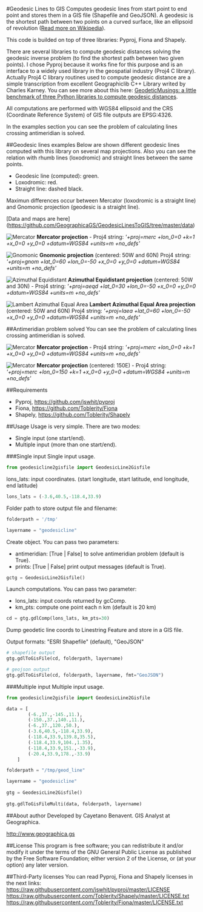 #Geodesic Lines to GIS
Computes geodesic lines from start point to end point and stores them in a GIS 
file (Shapefile and GeoJSON). A geodesic is the shortest path between two 
points on a curved surface, like an ellipsoid of revolution ([Read more on Wikipedia](http://en.wikipedia.org/wiki/Geodesics_on_an_ellipsoid)).

This code is builded on top of three libraries: Pyproj, Fiona and Shapely.

There are several libraries to compute geodesic distances solving the geodesic 
inverse problem (to find the shortest path between two given points). 
I chose Pyproj because it works fine for this purpose and is an interface to a 
widely used library in the geospatial industry (Proj4 C library). Actually Proj4 C 
library routines used to compute geodesic distance are a simple transcription 
from excellent Geographiclib C++ Library writed by Charles Karney. 
You can see more about this here: 
[GeodeticMusings: a little benchmark of three Python libraries to compute geodesic distances](https://github.com/cayetanobv/GeodeticMusings).

All computations are performed with WGS84 ellipsoid and the CRS (Coordinate 
Reference System) of GIS file outputs are EPSG:4326.

In the examples section you can see the problem of calculating lines crossing 
antimeridian is solved.

##Geodesic lines examples
Below are shown different geodesic lines computed with this library on several 
map projections. Also you can see the relation with rhumb lines (loxodromic) 
and straight lines between the same points.

- Geodesic line (computed): green.
- Loxodromic: red.
- Straight line: dashed black.

Maximun differences occur between Mercator (loxodromic is a straight line) 
and Gnomonic projection (geodesic is a straight line).

[Data and maps are here] (https://github.com/GeographicaGS/GeodesicLinesToGIS/tree/master/data)
 
![Mercator](https://github.com/GeographicaGS/GeodesicLinesToGIS/blob/master/data/img/KLAX_LEMD_merc.png)
__Mercator projection__ - Proj4 string:
_'+proj=merc +lon_0=0 +k=1 +x_0=0 +y_0=0 +datum=WGS84 +units=m +no_defs'_



![Gnomonic](https://github.com/GeographicaGS/GeodesicLinesToGIS/blob/master/data/img/KLAX_LEMD_gnom.png)
__Gnomonic projection__ (centered: 50W and 60N)
Proj4 string:
_'+proj=gnom +lat_0=60 +lon_0=-50 +x_0=0 +y_0=0 +datum=WGS84 +units=m +no_defs'_



![Azimuthal Equidistant](https://github.com/GeographicaGS/GeodesicLinesToGIS/blob/master/data/img/KLAX_LEMD_azim.png)
__Azimuthal Equidistant projection__ (centered: 50W and 30N) - Proj4 string:
_'+proj=aeqd +lat_0=30 +lon_0=-50 +x_0=0 +y_0=0 +datum=WGS84 +units=m +no_defs'_



![Lambert Azimuthal Equal Area](https://github.com/GeographicaGS/GeodesicLinesToGIS/blob/master/data/img/KLAX_LEMD_laea.png)
__Lambert Azimuthal Equal Area projection__ (centered: 50W and 60N)
Proj4 string:
_'+proj=laea +lat_0=60 +lon_0=-50 +x_0=0 +y_0=0 +datum=WGS84 +units=m +no_defs'_



##Antimeridian problem solved
You can see the problem of calculating lines crossing antimeridian is solved.

![Mercator](https://github.com/GeographicaGS/GeodesicLinesToGIS/blob/master/data/img/Antimeridian.png)
__Mercator projection__ - Proj4 string:
_'+proj=merc +lon_0=0 +k=1 +x_0=0 +y_0=0 +datum=WGS84 +units=m +no_defs'_



![Mercator](https://github.com/GeographicaGS/GeodesicLinesToGIS/blob/master/data/img/Antimeridian_2.png)
__Mercator projection__ (centered: 150E) - Proj4 string:
_'+proj=merc +lon_0=150 +k=1 +x_0=0 +y_0=0 +datum=WGS84 +units=m +no_defs'_



##Requirements
- Pyproj, https://github.com/jswhit/pyproj
- Fiona, https://github.com/Toblerity/Fiona
- Shapely, https://github.com/Toblerity/Shapely

##Usage
Usage is very simple. There are two modes:
- Single input (one start/end).
- Multiple input (more than one start/end).

###Single input
Single input usage.
```python
from geodesicline2gisfile import GeodesicLine2Gisfile
```
lons_lats: input coordinates.
(start longitude, start latitude, end longitude, end latitude) 
```python
lons_lats = (-3.6,40.5,-118.4,33.9)
```

Folder path to store output file and filename:
```python
folderpath = '/tmp'

layername = "geodesicline"
```

Create object. You can pass two parameters:
- antimeridian: [True | False] to solve antimeridian problem (default is True).
- prints: [True | False] print output messages (default is True).

```python
gctg = GeodesicLine2Gisfile()
```
Launch computations. You can pass two parameter:
- lons_lats: input coords returned by gcComp.
- km_pts: compute one point each n km (default is 20 km)

```python
cd = gtg.gdlComp(lons_lats, km_pts=30)
```

Dump geodetic line coords to Linestring Feature and store in a GIS file.

Output formats: "ESRI Shapefile" (default), "GeoJSON"

```python
# shapefile output
gtg.gdlToGisFile(cd, folderpath, layername)

# geojson output
gtg.gdlToGisFile(cd, folderpath, layername, fmt="GeoJSON")
```

###Multiple input
Multiple input usage.
```python
from geodesicline2gisfile import GeodesicLine2Gisfile

data = [
        (-6.,37.,-145.,11.),
        (-150.,37.,140.,11.),
        (-6.,37.,120.,50.),
        (-3.6,40.5,-118.4,33.9),
        (-118.4,33.9,139.8,35.5),
        (-118.4,33.9,104.,1.35),
        (-118.4,33.9,151.,-33.9),
        (-20.4,33.9,178.,-33.9)
    ]

folderpath = "/tmp/geod_line"

layername = "geodesicline"
    
gtg = GeodesicLine2Gisfile()
    
gtg.gdlToGisFileMulti(data, folderpath, layername)
```


##About author
Developed by Cayetano Benavent.
GIS Analyst at Geographica.

http://www.geographica.gs

##License
This program is free software; you can redistribute it and/or modify
it under the terms of the GNU General Public License as published by
the Free Software Foundation; either version 2 of the License, or
(at your option) any later version.

##Third-Party licenses
You can read Pyproj, Fiona and Shapely licenses in the next links:
https://raw.githubusercontent.com/jswhit/pyproj/master/LICENSE
https://raw.githubusercontent.com/Toblerity/Shapely/master/LICENSE.txt
https://raw.githubusercontent.com/Toblerity/Fiona/master/LICENSE.txt
